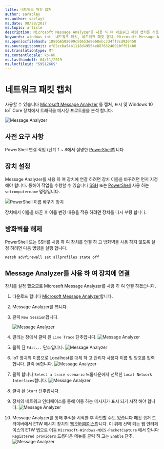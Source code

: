```yaml
---
title: 네트워크 패킷 캡처
author: saraclay
ms.author: saclayt
ms.date: 08/28/2017
ms.topic: article
description: Microsoft Message Analyzer를 사용 하 여 네트워크 패킷 캡처를 사용 하는 방법 알아보기
keywords: windows iot, 네트워크 패킷, 네트워크 패킷 캡처, Microsoft Message Analyzer, PowerShell
ms.openlocfilehash: 1880b6502099c50653e9e60ebc3d4ff3cd926450
ms.sourcegitcommit: ef85ccba54b1118d49554e88768240020ff514b0
ms.translationtype: MT
ms.contentlocale: ko-KR
ms.lasthandoff: 04/11/2019
ms.locfileid: "59512669"
---
```

# <a name="network-packet-capture"></a>네트워크 패킷 캡처

사용할 수 있습니다 [Microsoft Message Analyzer](http://www.microsoft.com/en-us/download/details.aspx?id=44226) 를 캡처, 표시 및 Windows 10 IoT Core 장치에서 트래픽을 메시징 프로토콜을 분석 합니다.

![Message Analyzer](../media/NetworkPacketCapture/message-analyzer.png)

## <a name="prerequisites"></a>사전 요구 사항

PowerShell 연결 작업 (단계 1 ~ 8에서 설명한 [PowerShell](../connect-your-device/PowerShell.md)합니다.

## <a name="set-up-your-device"></a>장치 설정

Message Analyzer를 사용 하 여 장치에 연결 하려면 장치 이름을 바꾸려면 먼저 지정 해야 합니다.  통해이 작업을 수행할 수 있습니다 [SSH](../connect-your-device/SSH.md) 또는 [PowerShell](../connect-your-device/PowerShell.md) 사용 하는 `setcomputername` 명령입니다.

![PowerShell 이름 바꾸기 장치](../media/NetworkPacketCapture/powershell-rename-device.png)

장치에서 이름을 바꾼 후 이름 변경 내용을 적용 하려면 장치를 다시 부팅 합니다.

## <a name="turn-off-the-firewall"></a>방화벽을 해제

PowerShell 또는 SSH를 사용 하 여 장치를 연결 하 고 방화벽을 사용 하지 않도록 설정 하려면 다음 명령을 실행 합니다.
    
    netsh advfirewall set allprofiles state off
    
## <a name="connect-to-your-device-using-message-analyzer"></a>Message Analyzer를 사용 하 여 장치에 연결

장치를 설정 했으므로 Microsoft Message Analyzer를 사용 하 여 연결 하겠습니다.

1. 다운로드 합니다 [Microsoft Message Analyzer](http://www.microsoft.com/en-us/download/details.aspx?id=44226)합니다.
2. Message Analyzer를 엽니다.
3. 클릭 `New Session`합니다.

    ![Message Analyzer](../media/NetworkPacketCapture/message-analyzer-new-session.png)
4. 열리는 창에서 클릭 된 `Live Trace` 단추입니다.
    ![Message Analyzer](../media/NetworkPacketCapture/message-analyzer-live-trace.png)
5. 클릭 된 `Edit...` 단추입니다.
    ![Message Analyzer](../media/NetworkPacketCapture/message-analyzer-edit-button.png)
6. IoT 장치의 이름으로 Localhost를 대체 하 고 관리자 사용자 이름 및 암호를 입력 합니다.  클릭 `OK`합니다.
    ![Message Analyzer](../media/NetworkPacketCapture/message-analyzer-edit-target-computers.png)
7. 클릭 합니다 `Select a trace scenario` 드롭다운에서 선택한 `Local Network Interfaces`합니다.
    ![Message Analyzer](../media/NetworkPacketCapture/message-analyzer-trace-scenario.png)
8. 클릭 된 `Start` 단추입니다.
9. 장치의 네트워크 인터페이스를 통해 이동 하는 메시지가 표시 되기 시작 해야 합니다.
    ![Message Analyzer](../media/NetworkPacketCapture/message-analyzer.png)
10. Message Analyzer를 통해 추적을 시작한 후 확인할 수도 있습니다 패킷 캡처 드라이버에서 ETW 메시지 장치의 [웹 인터페이스](DevicePortal.md)합니다.  이 위해 선택 되는 웹 인터페이스의 ETW 탭으로 이동 `Microsoft-Windows-NDIS-PacketCapture` 에서 합니다 `Registered providers` 드롭다운 메뉴를 클릭 하 고는 `Enable` 단추.
    ![Message Analyzer](../media/NetworkPacketCapture/web-etw.png)    
